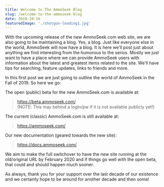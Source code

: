```yaml
---
title: Welcome to The AmmoSeek Blog
slug: /welcome-to-the-ammoseek-blog
date: 2018-10-16
featuredImage: './shotgun-loading1.jpg'
---
```


With the upcoming release of the new AmmoSeek.com web site, we are also going to be maintaining a blog. Yes, a blog. Just like everyone else in the world, AmmoSeek will now have a blog. It is here we'll post just about anything we find interesting from the humorous to the serios.  Mostly we just want to have a place where we can provide AmmoSeek users with information about the latest and greatest items related to the site.  We'll have tips for searching, feature updates, links to friends and more.

In this first post we are just going to outline the world of AmmoSeek in the Fall of 2019. So here we go:

The open (public) beta for the new AmmoSeek.com is available at:
> https://beta.ammoseek.com/ <br />
> (NOTE: This may behind a login/pw if it is not available publicly yet!)

The current (classic) AmmoSeek.com is still available at:
> https://ammoseek.com/

Our new documentation (geared towards the new site):
> https://docs.ammoseek.com/

We aim to make the full switchover to have the new site running at the old/original URL by February 2020 and if things go well with the open beta, that could and should happen much sooner.

As always, thank you for your support over the last decade of our existence and we certainly hope to be around for another decade and then some!
